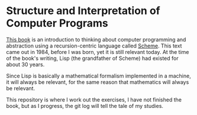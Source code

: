 # Structure and Interpretation of Computer Programs

[This book](http://mitpress.mit.edu/sicp/) is an introduction to thinking about computer programming and abstraction using a recursion-centric language called [Scheme](http://en.wikipedia.org/wiki/Scheme_(programming_language)). This text came out in 1984, before I was born, yet it is still relevant today. At the time of the book's writing, Lisp (the grandfather of Scheme) had existed for about 30 years.

Since Lisp is basically a mathematical formalism implemented in a machine, it will always be relevant, for the same reason that mathematics will always be relevant.

This repository is where I work out the exercises, I have not finished the book, but as I progress, the git log will tell the tale of my studies.


